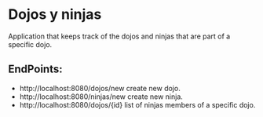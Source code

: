 # Dojos y ninjas

Application that keeps track of the dojos and ninjas that are part of a specific dojo.

## EndPoints:
- http://localhost:8080/dojos/new   create new dojo.
- http://localhost:8080/ninjas/new   create new ninja.
- http://localhost:8080/dojos/{id}   list of ninjas members of a specific dojo.
